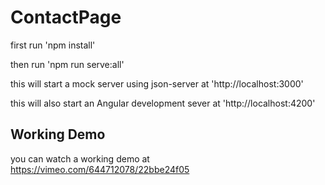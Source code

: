 # ContactPage

first run 'npm install'

then run 'npm run serve:all'

this will start a mock server using json-server at 'http://localhost:3000' 


this will also start an Angular development sever at 'http://localhost:4200'

## Working Demo

you can watch a working demo at https://vimeo.com/644712078/22bbe24f05
